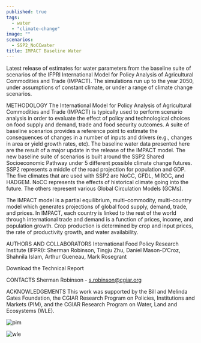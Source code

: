 ```yaml
---
published: true
tags: 
  - water
  - "climate-change"
image: ""
scenarios: 
  - SSP2_NoCCwater
title: IMPACT Baseline Water
---
```








Latest release of estimates for water parameters from the baseline suite of scenarios of the IFPRI International Model for Policy Analysis of Agricultural Commodities and Trade (IMPACT). The simulations run up to the year 2050, under assumptions of constant climate, or under a range of climate change scenarios. 

METHODOLOGY
The International Model for Policy Analysis of Agricultural Commodities and Trade (IMPACT) is typically used to perform scenario analysis in order to evaluate the effect of policy and technological choices on food supply and demand, trade and food security outcomes. A suite of baseline scenarios provides a reference point to estimate the consequences of changes in a number of inputs and drivers (e.g., changes in area or yield growth rates, etc). The baseline water data presented here are the result of a major update in the release of the IMPACT model. The new baseline suite of scenarios is built around the SSP2 Shared Socioeconomic Pathway under 5 different possible climate change futures. SSP2 represents a middle of the road projection for population and GDP. The five climates that are used with SSP2 are NoCC, GFDL, MIROC, and HADGEM. NoCC represents the effects of historical climate going into the future. The others represent various Global Circulation Models (GCMs).

The IMPACT model is a partial equilibrium, multi–commodity, multi-country model which generates projections of global food supply, demand, trade, and prices. In IMPACT, each country is linked to the rest of the world through international trade and demand is a function of prices, income, and population growth. Crop production is determined by crop and input prices, the rate of productivity growth, and water availability. 


AUTHORS AND COLLABORATORS
International Food Policy Research Institute (IFPRI): Sherman Robinson, Tingju Zhu, Daniel Mason-D’Croz, Shahnila Islam, Arthur Gueneau, Mark Rosegrant

Download the Technical Report

CONTACTS
Sherman Robinson - s.robinson@cgiar.org

ACKNOWLEDGEMENTS
This work was supported by the Bill and Melinda Gates Foundation, the CGIAR Research Program on Policies, Institutions and Markets (PIM), and the CGIAR Research Program on Water, Land and Ecosystems (WLE).

![pim](https://cloud.githubusercontent.com/assets/12040069/11484922/c869801e-977e-11e5-8cff-f7010fb7eff1.png)

![wle](https://cloud.githubusercontent.com/assets/12040069/11484909/b67a7b1a-977e-11e5-9809-07336836e1e3.png)


